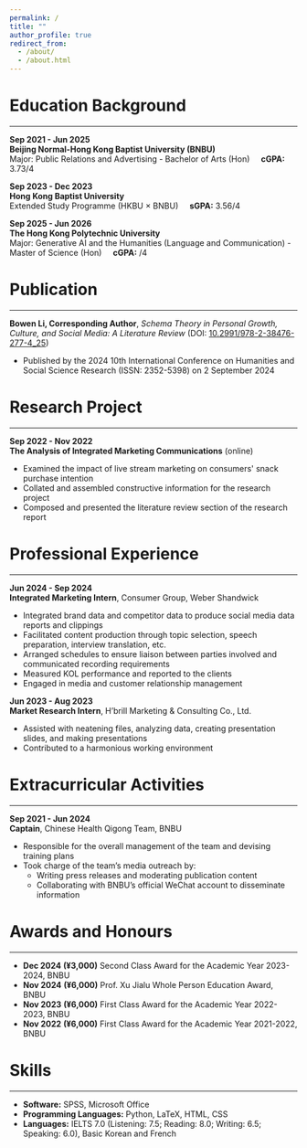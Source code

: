 ```yaml
---
permalink: /
title: ""
author_profile: true
redirect_from: 
  - /about/
  - /about.html
---
```


# Education Background
---
**Sep 2021 - Jun 2025**  
**Beijing Normal-Hong Kong Baptist University (BNBU)**  
Major: Public Relations and Advertising - Bachelor of Arts (Hon) &nbsp;&nbsp;&nbsp; **cGPA:** 3.73/4  

**Sep 2023 - Dec 2023**  
**Hong Kong Baptist University**  
Extended Study Programme (HKBU × BNBU) &nbsp;&nbsp;&nbsp; **sGPA:** 3.56/4

**Sep 2025 - Jun 2026**  
**The Hong Kong Polytechnic University**  
Major: Generative AI and the Humanities (Language and Communication) - Master of Science (Hon) &nbsp;&nbsp;&nbsp; **cGPA:** /4  


# Publication
---
**Bowen Li, Corresponding Author**, *Schema Theory in Personal Growth, Culture, and Social Media: A Literature Review* (DOI: [10.2991/978-2-38476-277-4_25](https://doi.org/10.2991/978-2-38476-277-4_25))  
- Published by the 2024 10th International Conference on Humanities and Social Science Research (ISSN: 2352-5398) on 2 September 2024  


# Research Project
---
**Sep 2022 - Nov 2022**  
**The Analysis of Integrated Marketing Communications** (online)
- Examined the impact of live stream marketing on consumers' snack purchase intention  
- Collated and assembled constructive information for the research project  
- Composed and presented the literature review section of the research report  


# Professional Experience
---
**Jun 2024 - Sep 2024**  
**Integrated Marketing Intern**, Consumer Group, Weber Shandwick  
- Integrated brand data and competitor data to produce social media data reports and clippings  
- Facilitated content production through topic selection, speech preparation, interview translation, etc.  
- Arranged schedules to ensure liaison between parties involved and communicated recording requirements  
- Measured KOL performance and reported to the clients  
- Engaged in media and customer relationship management  

**Jun 2023 - Aug 2023**  
**Market Research Intern**, H’brill Marketing & Consulting Co., Ltd.  
- Assisted with neatening files, analyzing data, creating presentation slides, and making presentations  
- Contributed to a harmonious working environment  


# Extracurricular Activities
---
**Sep 2021 - Jun 2024**  
**Captain**, Chinese Health Qigong Team, BNBU  
- Responsible for the overall management of the team and devising training plans  
- Took charge of the team’s media outreach by:  
  - Writing press releases and moderating publication content  
  - Collaborating with BNBU’s official WeChat account to disseminate information  


# Awards and Honours
---
- **Dec 2024** **(¥3,000)** Second Class Award for the Academic Year 2023-2024, BNBU
- **Nov 2024** **(¥6,000)** Prof. Xu Jialu Whole Person Education Award, BNBU
- **Nov 2023** **(¥6,000)** First Class Award for the Academic Year 2022-2023, BNBU
- **Nov 2022** **(¥6,000)** First Class Award for the Academic Year 2021-2022, BNBU


# Skills
---
- **Software:** SPSS, Microsoft Office 
- **Programming Languages:** Python, LaTeX, HTML, CSS
- **Languages:** IELTS 7.0 (Listening: 7.5; Reading: 8.0; Writing: 6.5; Speaking: 6.0), Basic Korean and French  
